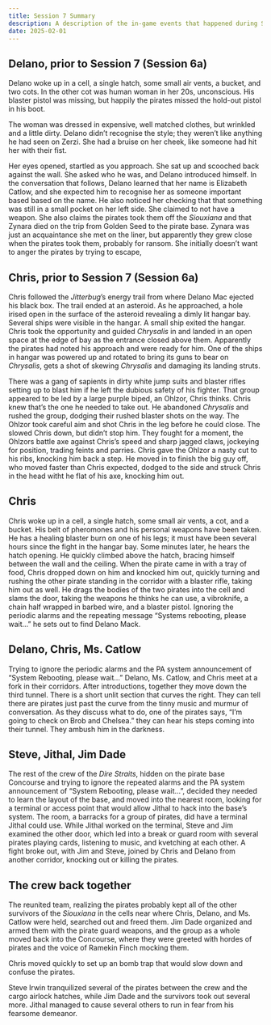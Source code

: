 ```yaml
---
title: Session 7 Summary
description: A description of the in-game events that happened during Session 7 of the In Dire Straits campaign.
date: 2025-02-01
---
```


## Delano, prior to Session 7 (Session 6a)

Delano woke up in a cell, a single hatch, some small air vents, a bucket, and two cots. In the other cot was human woman in her 20s, unconscious. His blaster pistol was missing, but happily the pirates missed the hold-out pistol in his boot.

The woman was dressed in expensive, well matched clothes, but wrinkled and a little dirty. Delano didn’t recognise the style; they weren’t like anything he had seen on Zerzi. She had a bruise on her cheek, like someone had hit her with their fist. 

Her eyes opened, startled as you approach. She sat up and scooched back against the wall. She asked who he was, and Delano introduced himself. In the conversation that follows, Delano learned that her name is Elizabeth Catlow, and she expected him to recognise her as someone important based based on the name. He also noticed her checking that that something was still in a small pocket on her left side. She claimed to not have a weapon. She also claims the pirates took them off the *Siouxiana* and that Zynara died on the trip from Golden Seed to the pirate base. Zynara was just an acquaintance she met on the liner, but apparently they grew close when the pirates took them, probably for ransom. She initially doesn’t want to anger the pirates by trying to escape, 

## Chris, prior to Session 7 (Session 6a)

Chris followed the *Jitterbug*’s energy trail from where Delano Mac ejected his black box.  The trail ended at an asteroid. As he approached, a hole irised open in the surface of the asteroid revealing a dimly lit hangar bay.  Several ships were visible in the hangar.  A small ship exited the hangar. Chris took the opportunity and guided *Chrysalis* in and landed in an open space at the edge of bay as the entrance closed above them.  Apparently the pirates had noted his approach and were ready for him. One of the ships in hangar was powered up and rotated to bring its guns to bear on *Chrysalis*, gets a shot of skewing *Chrysalis* and damaging its landing struts. 

There was a gang  of sapients in dirty white jump suits and blaster rifles setting up to blast him if he left the dubious safety of his fighter.  That group appeared to be led by a large purple biped, an Ohlzor, Chris thinks. Chris knew that’s the one he needed to take out. He abandoned *Chrysalis* and rushed the group, dodging their rushed blaster shots on the way.  The Ohlzor took careful aim and shot Chris in the leg before he could close.  The slowed Chris down, but didn’t stop him. They fought for a moment, the Ohlzors battle axe against Chris’s speed and sharp jagged claws, jockeying for position, trading feints and parries. Chris gave the Ohlzor a nasty cut to his ribs, knocking him back a step. He moved in to finish the big guy off, who moved faster than Chris expected, dodged to the side and struck Chris in the head witht he flat of his axe, knocking him out. 

## Chris

Chris woke up in a cell, a single hatch, some small air vents, a cot, and a bucket.  His belt of pheromones and his personal weapons have been taken. He has a healing blaster burn on one of his legs; it must have been several hours since the fight in the hangar bay.  Some minutes later, he hears the hatch opening. He quickly climbed above the hatch, bracing himself between the wall and the ceiling. When the pirate came in with a tray of food, Chris dropped down on him and knocked him out, quickly turning and rushing the other pirate standing in the corridor with a blaster rifle, taking him out as well. He drags the bodies of the two pirates into the cell and slams the door, taking the weapons he thinks he can use, a vibroknife, a chain half wrapped in barbed wire, and a blaster pistol. Ignoring the periodic alarms and the repeating message “Systems rebooting, please wait…” he sets out to find Delano Mack.

## Delano, Chris, Ms. Catlow

Trying to ignore the periodic alarms and the PA system announcement of “System Rebooting, please wait…” Delano, Ms. Catlow, and Chris meet at a fork in their corridors. After introductions, together they move down the third tunnel. There is a short unlit section that curves the right. They can tell there are pirates just past the curve from the tinny music and murmur of conversation.  As they discuss what to do, one of the pirates says, “I’m going to check on Brob and Chelsea.” they can hear his steps coming into their tunnel.  They ambush him in the darkness.

## Steve, Jithal, Jim Dade

The rest of the crew of the *Dire Straits*, hidden on the pirate base Concourse and trying to ignore the repeated alarms and the PA system announcement of “System Rebooting, please wait…”, decided they needed to learn the layout of the base, and moved into the nearest room, looking for a terminal or access point that would allow Jithal to hack into the base’s system.  The room, a barracks for a group of pirates, did have a terminal Jithal could use. While Jithal worked on the terminal, Steve and Jim examined the other door, which led into a break or guard room with several pirates playing cards, listening to music, and kvetching at each other. A fight broke out, with Jim and Steve, joined by Chris and Delano from another corridor, knocking out or killing the pirates. 

## The crew back together

The reunited team, realizing the pirates probably kept all of the other survivors of the *Siouxiana* in the cells near where Chris, Delano, and Ms. Catlow were held, searched out and freed them. Jim Dade organized and armed them with the pirate guard weapons, and the group as a whole moved back into the Concourse, where they were greeted with hordes of pirates and the voice of Ramekin Finch mocking them.

Chris moved quickly to set up an bomb trap that would slow down and confuse the pirates. 

Steve Irwin tranquilized several of the pirates between the crew and the cargo airlock hatches, while Jim Dade and the survivors took out several more.  Jithal managed to cause several others to run in fear from his fearsome demeanor.
